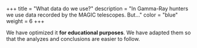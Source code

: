 +++
title = "What data do we use?"
description = "In Gamma-Ray hunters we use data recorded by the MAGIC telescopes. But..."
color = "blue"
weight = 6
+++

We have optimized it **for educational purposes**. We have adapted them so that the analyzes and conclusions are easier to follow.
